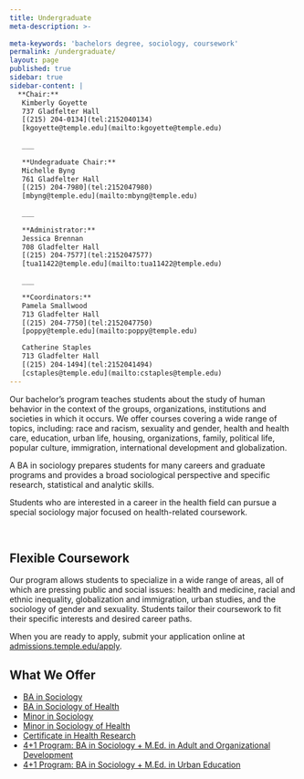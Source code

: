 ```yaml
---
title: Undergraduate
meta-description: >-
  
meta-keywords: 'bachelors degree, sociology, coursework'
permalink: /undergraduate/
layout: page
published: true
sidebar: true
sidebar-content: |
  **Chair:**  
   Kimberly Goyette  
   737 Gladfelter Hall  
   [(215) 204-0134](tel:2152040134)  
   [kgoyette@temple.edu](mailto:kgoyette@temple.edu)  
   
   ___
   
   **Undegraduate Chair:**  
   Michelle Byng  
   761 Gladfelter Hall  
   [(215) 204-7980](tel:2152047980)  
   [mbyng@temple.edu](mailto:mbyng@temple.edu)  
   
   ___
   
   **Administrator:**  
   Jessica Brennan  
   708 Gladfelter Hall   
   [(215) 204-7577](tel:2152047577)  
   [tua11422@temple.edu](mailto:tua11422@temple.edu)  
   
   ___

   **Coordinators:**  
   Pamela Smallwood  
   713 Gladfelter Hall    
   [(215) 204-7750](tel:2152047750)   
   [poppy@temple.edu](mailto:poppy@temple.edu)  

   Catherine Staples  
   713 Gladfelter Hall    
   [(215) 204-1494](tel:2152041494)  
   [cstaples@temple.edu](mailto:cstaples@temple.edu)
---
```


Our bachelor’s program teaches students about the study of human behavior in the context of the groups, organizations, institutions and societies in which it occurs. We offer courses covering a wide range of topics, including: race and racism, sexuality and gender, health and health care, education, urban life, housing, organizations, family, political life, popular culture, immigration, international development and globalization.

A BA in sociology prepares students for many careers and graduate programs and provides a broad sociological perspective and specific research, statistical and analytic skills.

Students who are interested in a career in the health field can pursue a special sociology major focused on health-related coursework.
<div class="col m12 l4"><br>
</div>

## Flexible Coursework

Our program allows students to specialize in a wide range of areas, all of which are pressing public and social issues: health and medicine, racial and ethnic inequality, globalization and immigration, urban studies, and the  sociology of gender and sexuality. Students tailor their coursework to fit their specific interests and desired career paths.

When you are ready to apply, submit your application online at [admissions.temple.edu/apply](admissions.temple.edu/apply).

## What We Offer

 - [BA in Sociology](http://bulletin.temple.edu/undergraduate/liberal-arts/sociology/ba-sociology/)
 - [BA in Sociology of Health](http://bulletin.temple.edu/undergraduate/liberal-arts/sociology/ba-sociology-health-track/)
 - [Minor in Sociology](http://bulletin.temple.edu/undergraduate/liberal-arts/sociology/minor-sociology/)
 - [Minor in Sociology of Health](http://bulletin.temple.edu/undergraduate/liberal-arts/sociology/minor-sociology-health/)
 - [Certificate in Health Research](http://bulletin.temple.edu/undergraduate/liberal-arts/sociology/certificate-health-research/)
 - [4+1 Program: BA in Sociology + M.Ed. in Adult and Organizational Development](http://education.temple.edu/aod/sociology-ba-adult-organizational-development-med)
 - [4+1 Program: BA in Sociology + M.Ed. in Urban Education](http://education.temple.edu/urbaned/accelerated-program-dual-degree-41-sociology-ba-and-urban-education-med)
